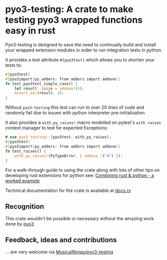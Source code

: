 # pyo3-testing: A crate to make testing pyo3 wrapped functions easy in rust

Pyo3-testing is designed to save the need to continually build and install your wrapped extension modules in order to run integration tests in python.

It provides a test attribute `#[pyo3test]` which allows you to shorten your tests to:

```rust
#[pyo3test]
#[pyo3import(py_adders: from adders import addone)]
fn test_pyo3test_simple_case() {
    let result: isize = addone!(1);
    assert_eq!(result, 2);
}
```

Without `pyo3-testing` this test can run to over 20 lines of code and randomly fail due to issues with python interpreter pre-initialisation.

It also provides a `with_py_raises!` macro modelled on pytest's `with raises` context manager to test for expected Exceptions:

```rust
# use pyo3_testing::{pyo3test, with_py_raises};
#[pyo3test]
#[pyo3import(py_adders: from adders import addone)]
fn test_raises() {
    with_py_raises!(PyTypeError, { addone_!("4") });
}
```

For a walk-through guide to using the crate along with lots of other tips on developing rust extensions for python see: [Combining rust & python - a worked example](https://musicalninjadad.github.io/FizzBuzz)

Technical documentation for the crate is available at [docs.rs](https://docs.rs/pyo3-testing)

## Recognition

This crate wouldn't be possible or necessary without the amazing work done by [pyo3](https://www.github.com/pyo3/pyo3)

## Feedback, ideas and contributions

... are very welcome via [MusicalNinjas/pyo3-testing](https://github.com/MusicalNinjas/pyo3-testing)
